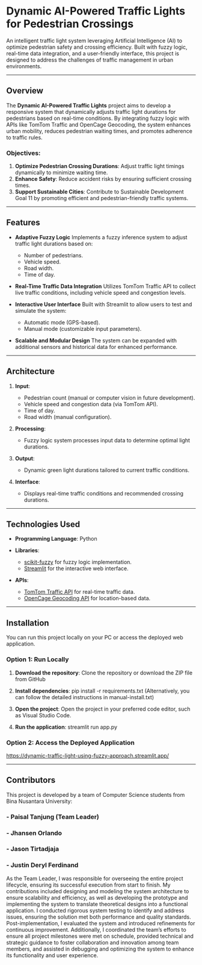 # Dynamic AI-Powered Traffic Lights for Pedestrian Crossings  

An intelligent traffic light system leveraging Artificial Intelligence (AI) to optimize pedestrian safety and crossing efficiency. Built with fuzzy logic, real-time data integration, and a user-friendly interface, this project is designed to address the challenges of traffic management in urban environments.

---

## Overview

The **Dynamic AI-Powered Traffic Lights** project aims to develop a responsive system that dynamically adjusts traffic light durations for pedestrians based on real-time conditions. By integrating fuzzy logic with APIs like TomTom Traffic and OpenCage Geocoding, the system enhances urban mobility, reduces pedestrian waiting times, and promotes adherence to traffic rules.

### Objectives:
1. **Optimize Pedestrian Crossing Durations**: Adjust traffic light timings dynamically to minimize waiting time.
2. **Enhance Safety**: Reduce accident risks by ensuring sufficient crossing times.
3. **Support Sustainable Cities**: Contribute to Sustainable Development Goal 11 by promoting efficient and pedestrian-friendly traffic systems.

---

## Features

- **Adaptive Fuzzy Logic**
  Implements a fuzzy inference system to adjust traffic light durations based on:
  - Number of pedestrians.
  - Vehicle speed.
  - Road width.
  - Time of day.

- **Real-Time Traffic Data Integration**
  Utilizes TomTom Traffic API to collect live traffic conditions, including vehicle speed and congestion levels.

- **Interactive User Interface**
  Built with Streamlit to allow users to test and simulate the system:
  - Automatic mode (GPS-based).
  - Manual mode (customizable input parameters).

- **Scalable and Modular Design**
  The system can be expanded with additional sensors and historical data for enhanced performance.

---

## Architecture

1. **Input**:
   - Pedestrian count (manual or computer vision in future development).  
   - Vehicle speed and congestion data (via TomTom API).  
   - Time of day.  
   - Road width (manual configuration).  

2. **Processing**:
   - Fuzzy logic system processes input data to determine optimal light durations.  

3. **Output**:
   - Dynamic green light durations tailored to current traffic conditions.  

4. **Interface**:
   - Displays real-time traffic conditions and recommended crossing durations.

---

## Technologies Used

- **Programming Language**: Python  
- **Libraries**:  
  - [scikit-fuzzy](https://pythonhosted.org/scikit-fuzzy/) for fuzzy logic implementation.  
  - [Streamlit](https://streamlit.io/) for the interactive web interface.  

- **APIs**:  
  - [TomTom Traffic API](https://developer.tomtom.com/) for real-time traffic data.  
  - [OpenCage Geocoding API](https://opencagedata.com/) for location-based data.  

---

## Installation

You can run this project locally on your PC or access the deployed web application.

### Option 1: Run Locally

1. **Download the repository**:
   Clone the repository or download the ZIP file from GitHub

2. **Install dependencies**:
   pip install -r requirements.txt (Alternatively, you can follow the detailed instructions in manual-install.txt)

3. **Open the project**:
    Open the project in your preferred code editor, such as Visual Studio Code.

4. **Run the application**:
    streamlit run app.py

### Option 2: Access the Deployed Application
https://dynamic-traffic-light-using-fuzzy-approach.streamlit.app/

---

## Contributors  
This project is developed by a team of Computer Science students from Bina Nusantara University:

### - Paisal Tanjung (Team Leader)  
### - Jhansen Orlando  
### - Jason Tirtadjaja  
### - Justin Deryl Ferdinand  

As the Team Leader, I was responsible for overseeing the entire project lifecycle, ensuring its successful execution from start to finish. My contributions included designing and modeling the system architecture to ensure scalability and efficiency, as well as developing the prototype and implementing the system to translate theoretical designs into a functional application. I conducted rigorous system testing to identify and address issues, ensuring the solution met both performance and quality standards. Post-implementation, I evaluated the system and introduced refinements for continuous improvement. Additionally, I coordinated the team’s efforts to ensure all project milestones were met on schedule, provided technical and strategic guidance to foster collaboration and innovation among team members, and assisted in debugging and optimizing the system to enhance its functionality and user experience.



